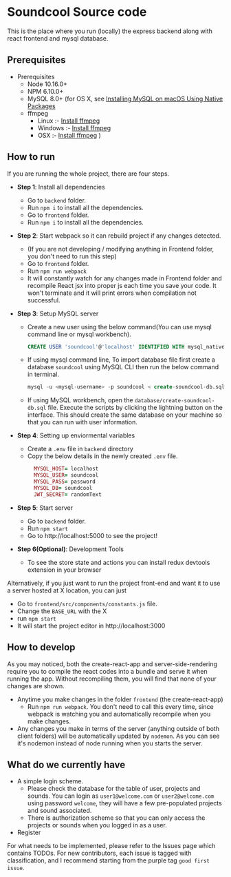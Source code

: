 # Soundcool Source code

This is the place where you run (locally) the express backend
along with react frontend and mysql database.

## Prerequisites

- Prerequisites
  - Node 10.16.0+
  - NPM 6.10.0+
  - MySQL 8.0+ (for OS X, see [Installing MySQL on macOS Using Native Packages](https://dev.mysql.com/doc/mysql-osx-excerpt/5.7/en/osx-installation-pkg.html)
  - ffmpeg
    - Linux :- [Install ffmpeg](https://itsfoss.com/ffmpeg/)
    - Windows :- [Install ffmpeg](https://github.com/adaptlearning/adapt_authoring/wiki/Installing-FFmpeg)
    - OSX :- [Install ffmpeg](https://github.com/fluent-ffmpeg/node-fluent-ffmpeg/wiki/Installing-ffmpeg-on-Mac-OS-X)
  )

## How to run

If you are running the whole project, there are four steps.

- **Step 1**: Install all dependencies

  - Go to `backend` folder.
  - Run `npm i` to install all the dependencies.
  - Go to `frontend` folder.
  - Run `npm i` to install all the dependencies.

- **Step 2**: Start webpack so it can rebuild project if any changes detected.

  - (If you are not developing / modifying anything in Frontend folder, you don't need to run this step)
  - Go to `frontend` folder.
  - Run `npm run webpack`
  - It will constantly watch for any changes made in Frontend folder and recompile React jsx into proper js each time you save your code. It won't terminate and it will print errors when compilation not successful.

- **Step 3**: Setup MySQL server

  - Create a new user using the below command(You can use mysql command line or mysql workbench).
    ```sql
    CREATE USER 'soundcool'@'localhost' IDENTIFIED WITH mysql_native_password BY 'password',
    ```

  - If using mysql command line, To import database file first create a database `soundcool` using MySQL CLI then run the below command in terminal.
    ```sql
    mysql -u <mysql-username> -p soundcool < create-soundcool-db.sql
    ```

  - If using MySQL workbench, open the `database/create-soundcool-db.sql` file.
    Execute the scripts by clicking the lightning button on the interface. This should create
    the same database on your machine so that you can run with user information.

- **Step 4**: Setting up enviormental variables
  - Create a `.env` file in `backend` directory
  - Copy the below details in the newly created `.env` file.
    ```ruby
      MYSQL_HOST= localhost
      MYSQL_USER= soundcool
      MYSQL_PASS= password
      MYSQL_DB= soundcool
      JWT_SECRET= randomText
    ```

- **Step 5**: Start server

  - Go to `backend` folder.
  - Run `npm start`
  - Go to http://localhost:5000 to see the project!

- **Step 6(Optional)**: Development Tools 
  - To see the store state and actions you can install redux devtools extension in your browser

Alternatively, if you just want to run the project front-end and want it to use a server hosted at X location, you can just

- Go to `frontend/src/components/constants.js` file.
- Change the `BASE_URL` with the X
- run `npm start`
- It will start the project editor in http://localhost:3000

## How to develop

As you may noticed, both the create-react-app and server-side-rendering
require you to compile the react codes into a bundle and serve it when running the app.
Without recompiling them, you will find that none of your changes are shown.

- Anytime you make changes in the folder `frontend` (the create-react-app)
  - Run `npm run webpack`. You don't need to call this every time, since webpack is watching you and automatically recompile when you make changes.
- Any changes you make in terms of the server (anything outside of both client folders)
  will be automatically updated by `nodemon`. As you can see it's nodemon instead of node
  running when you starts the server.

## What do we currently have

- A simple login scheme.
  - Please check the database for the table of user, projects and sounds.
    You can login as `user1@welcome.com` or `user2@welcome.com` using password `welcome`, they will have a few pre-populated projects and
    sound associated.
  - There is authorization scheme so that you can only access the projects or sounds
    when you logged in as a user.
- Register

For what needs to be implemented, please refer to the Issues page which contains TODOs.
For new contributors, each issue is tagged with classification, and I recommend starting from
the purple tag `good first issue`.
